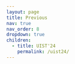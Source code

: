 ```yaml
---
layout: page
title: Previous
nav: true
nav_order: 8
dropdown: true
children:
  - title: UIST'24
    permalink: /uist24/
---
```

